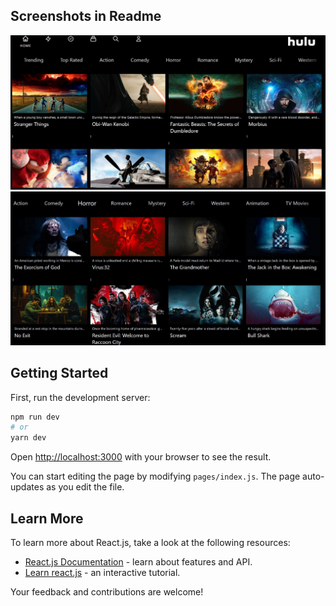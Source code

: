 ## Screenshots in Readme
![](screenshots/SH11.jpg)
![](screenshots/SH22.jpg)

## Getting Started

First, run the development server:

```bash
npm run dev
# or
yarn dev
```

Open [http://localhost:3000](http://localhost:3000) with your browser to see the result.

You can start editing the page by modifying `pages/index.js`. The page auto-updates as you edit the file.


## Learn More

To learn more about React.js, take a look at the following resources:

- [React.js Documentation](https://reactjs.org/docs) - learn about features and API.
- [Learn react.js](https://reactjs.org/learn) - an interactive tutorial.

Your feedback and contributions are welcome!
